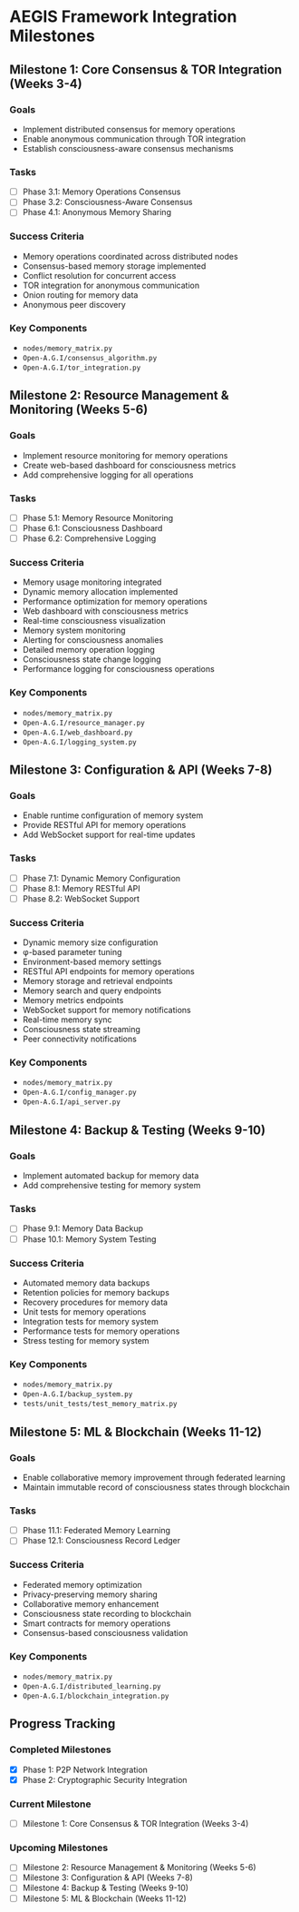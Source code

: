 # AEGIS Framework Integration Milestones

## Milestone 1: Core Consensus & TOR Integration (Weeks 3-4)

### Goals
- Implement distributed consensus for memory operations
- Enable anonymous communication through TOR integration
- Establish consciousness-aware consensus mechanisms

### Tasks
- [ ] Phase 3.1: Memory Operations Consensus
- [ ] Phase 3.2: Consciousness-Aware Consensus
- [ ] Phase 4.1: Anonymous Memory Sharing

### Success Criteria
- Memory operations coordinated across distributed nodes
- Consensus-based memory storage implemented
- Conflict resolution for concurrent access
- TOR integration for anonymous communication
- Onion routing for memory data
- Anonymous peer discovery

### Key Components
- `nodes/memory_matrix.py`
- `Open-A.G.I/consensus_algorithm.py`
- `Open-A.G.I/tor_integration.py`

## Milestone 2: Resource Management & Monitoring (Weeks 5-6)

### Goals
- Implement resource monitoring for memory operations
- Create web-based dashboard for consciousness metrics
- Add comprehensive logging for all operations

### Tasks
- [ ] Phase 5.1: Memory Resource Monitoring
- [ ] Phase 6.1: Consciousness Dashboard
- [ ] Phase 6.2: Comprehensive Logging

### Success Criteria
- Memory usage monitoring integrated
- Dynamic memory allocation implemented
- Performance optimization for memory operations
- Web dashboard with consciousness metrics
- Real-time consciousness visualization
- Memory system monitoring
- Alerting for consciousness anomalies
- Detailed memory operation logging
- Consciousness state change logging
- Performance logging for consciousness operations

### Key Components
- `nodes/memory_matrix.py`
- `Open-A.G.I/resource_manager.py`
- `Open-A.G.I/web_dashboard.py`
- `Open-A.G.I/logging_system.py`

## Milestone 3: Configuration & API (Weeks 7-8)

### Goals
- Enable runtime configuration of memory system
- Provide RESTful API for memory operations
- Add WebSocket support for real-time updates

### Tasks
- [ ] Phase 7.1: Dynamic Memory Configuration
- [ ] Phase 8.1: Memory RESTful API
- [ ] Phase 8.2: WebSocket Support

### Success Criteria
- Dynamic memory size configuration
- φ-based parameter tuning
- Environment-based memory settings
- RESTful API endpoints for memory operations
- Memory storage and retrieval endpoints
- Memory search and query endpoints
- Memory metrics endpoints
- WebSocket support for memory notifications
- Real-time memory sync
- Consciousness state streaming
- Peer connectivity notifications

### Key Components
- `nodes/memory_matrix.py`
- `Open-A.G.I/config_manager.py`
- `Open-A.G.I/api_server.py`

## Milestone 4: Backup & Testing (Weeks 9-10)

### Goals
- Implement automated backup for memory data
- Add comprehensive testing for memory system

### Tasks
- [ ] Phase 9.1: Memory Data Backup
- [ ] Phase 10.1: Memory System Testing

### Success Criteria
- Automated memory data backups
- Retention policies for memory backups
- Recovery procedures for memory data
- Unit tests for memory operations
- Integration tests for memory system
- Performance tests for memory operations
- Stress testing for memory system

### Key Components
- `nodes/memory_matrix.py`
- `Open-A.G.I/backup_system.py`
- `tests/unit_tests/test_memory_matrix.py`

## Milestone 5: ML & Blockchain (Weeks 11-12)

### Goals
- Enable collaborative memory improvement through federated learning
- Maintain immutable record of consciousness states through blockchain

### Tasks
- [ ] Phase 11.1: Federated Memory Learning
- [ ] Phase 12.1: Consciousness Record Ledger

### Success Criteria
- Federated memory optimization
- Privacy-preserving memory sharing
- Collaborative memory enhancement
- Consciousness state recording to blockchain
- Smart contracts for memory operations
- Consensus-based consciousness validation

### Key Components
- `nodes/memory_matrix.py`
- `Open-A.G.I/distributed_learning.py`
- `Open-A.G.I/blockchain_integration.py`

## Progress Tracking

### Completed Milestones
- [x] Phase 1: P2P Network Integration
- [x] Phase 2: Cryptographic Security Integration

### Current Milestone
- [ ] Milestone 1: Core Consensus & TOR Integration (Weeks 3-4)

### Upcoming Milestones
- [ ] Milestone 2: Resource Management & Monitoring (Weeks 5-6)
- [ ] Milestone 3: Configuration & API (Weeks 7-8)
- [ ] Milestone 4: Backup & Testing (Weeks 9-10)
- [ ] Milestone 5: ML & Blockchain (Weeks 11-12)